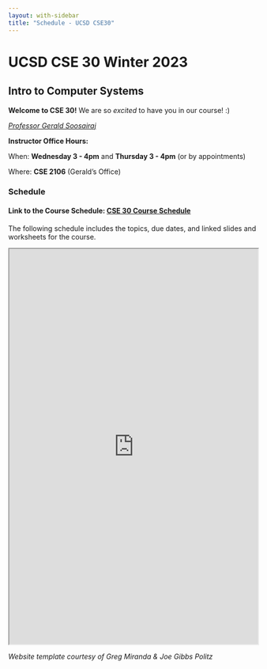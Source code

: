 ```yaml
---
layout: with-sidebar
title: "Schedule - UCSD CSE30"
---
```


# UCSD CSE 30 Winter 2023

## Intro to Computer Systems

**Welcome to CSE 30!** We are so _excited_ to have you in our course! :) 

[_Professor Gerald Soosairaj_](https://geraldsoosairaj.github.io/)

**Instructor Office Hours:**

When: **Wednesday 3 - 4pm** and **Thursday 3 - 4pm** (or by appointments)

Where: **CSE 2106** (Gerald’s Office)


### Schedule

#### Link to the Course Schedule: [CSE 30 Course Schedule](https://docs.google.com/spreadsheets/d/1IwO-H9SwEh_yTcvxM0qLv07Qm0VXYQfJi--L4qpEAbA/edit?usp=sharing)

The following schedule includes the topics, due dates, and linked slides and worksheets for the course.

<iframe src="https://docs.google.com/spreadsheets/d/e/2PACX-1vTokw3NxKq2dvnjq_a1BmFOM3rFAoews8cptC5V4DJAB6shOFVRO36qe8tN8QHMW-qxf0aztO7HZKpB/pubhtml?widget=true&amp;headers=false" width="100%" height="800px"></iframe>

_Website template courtesy of Greg Miranda & Joe Gibbs Politz_
